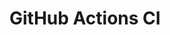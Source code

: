 # GitHub Actions CI













































































































































































































































































































































































































































































































































































































































































































































































































































































































































































































































































































































































































